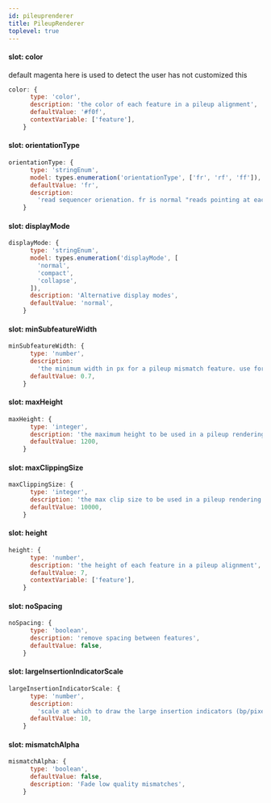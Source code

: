 ```yaml
---
id: pileuprenderer
title: PileupRenderer
toplevel: true
---
```


#### slot: color

default magenta here is used to detect the user has not customized this

```js
color: {
      type: 'color',
      description: 'the color of each feature in a pileup alignment',
      defaultValue: '#f0f',
      contextVariable: ['feature'],
    }
```

#### slot: orientationType

```js
orientationType: {
      type: 'stringEnum',
      model: types.enumeration('orientationType', ['fr', 'rf', 'ff']),
      defaultValue: 'fr',
      description:
        'read sequencer orienation. fr is normal "reads pointing at each other ---> <--- while some other sequencers can use other options',
    }
```

#### slot: displayMode

```js
displayMode: {
      type: 'stringEnum',
      model: types.enumeration('displayMode', [
        'normal',
        'compact',
        'collapse',
      ]),
      description: 'Alternative display modes',
      defaultValue: 'normal',
    }
```

#### slot: minSubfeatureWidth

```js
minSubfeatureWidth: {
      type: 'number',
      description:
        'the minimum width in px for a pileup mismatch feature. use for increasing/decreasing mismatch marker widths when zoomed out, e.g. 0 or 1',
      defaultValue: 0.7,
    }
```

#### slot: maxHeight

```js
maxHeight: {
      type: 'integer',
      description: 'the maximum height to be used in a pileup rendering',
      defaultValue: 1200,
    }
```

#### slot: maxClippingSize

```js
maxClippingSize: {
      type: 'integer',
      description: 'the max clip size to be used in a pileup rendering',
      defaultValue: 10000,
    }
```

#### slot: height

```js
height: {
      type: 'number',
      description: 'the height of each feature in a pileup alignment',
      defaultValue: 7,
      contextVariable: ['feature'],
    }
```

#### slot: noSpacing

```js
noSpacing: {
      type: 'boolean',
      description: 'remove spacing between features',
      defaultValue: false,
    }
```

#### slot: largeInsertionIndicatorScale

```js
largeInsertionIndicatorScale: {
      type: 'number',
      description:
        'scale at which to draw the large insertion indicators (bp/pixel)',
      defaultValue: 10,
    }
```

#### slot: mismatchAlpha

```js
mismatchAlpha: {
      type: 'boolean',
      defaultValue: false,
      description: 'Fade low quality mismatches',
    }
```
